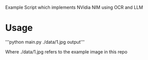 Example Script which implements NVidia NIM using OCR and LLM

# Usage

'''python main.py ./data/1.jpg output'''

Where ./data/1.jpg refers to the example image in this repo
